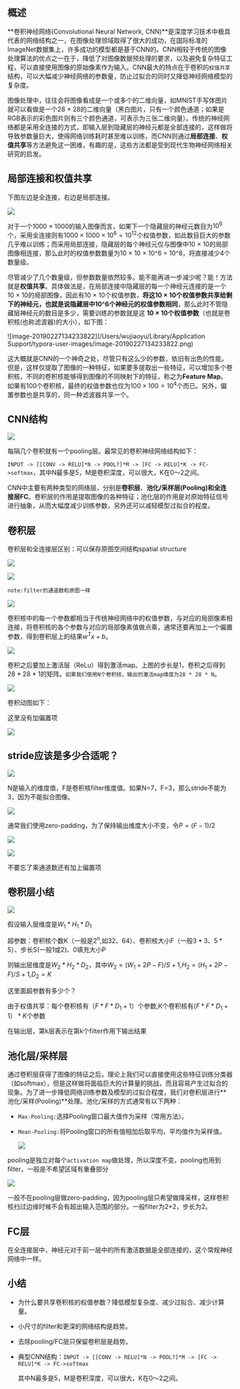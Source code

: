## 概述

**卷积神经网络(Convolutional Neural Network, CNN)**是深度学习技术中极具代表的网络结构之一，在图像处理领域取得了很大的成功，在国际标准的ImageNet数据集上，许多成功的模型都是基于CNN的。CNN相较于传统的图像处理算法的优点之一在于，降低了对图像数据预处理的要求，以及避免复杂特征工程，可以直接使用图像的原始像素作为输入。CNN最大的特点在于卷积的`权值共享`结构，可以大幅减少神经网络的参数量，防止过拟合的同时又降低神经网络模型的复杂度。

图像处理中，往往会将图像看成是一个或多个的二维向量，如MNIST手写体图片就可以看做是一个28 × 28的二维向量（黑白图片，只有一个颜色通道；如果是RGB表示的彩色图片则有三个颜色通道，可表示为三张二维向量）。传统的神经网络都是采用全连接的方式，即输入层到隐藏层的神经元都是全部连接的，这样做将导致参数量巨大，使得网络训练耗时甚至难以训练，而CNN则通过**局部连接**、**权值共享**等方法避免这一困难，有趣的是，这些方法都是受到现代生物神经网络相关研究的启发。

## 局部连接和权值共享

下图左边是全连接，右边是局部连接。

![](https://ws2.sinaimg.cn/large/006tKfTcly1g0kxfnc2mfj311w0ewtpy.jpg)

对于一个1000 × 1000的输入图像而言，如果下一个隐藏层的神经元数目为$10^{6}$个，采用全连接则有$1000 × 1000 × 10^{6 }= 10^{12}$个权值参数，如此数目巨大的参数几乎难以训练；而采用局部连接，隐藏层的每个神经元仅与图像中10 × 10的局部图像相连接，那么此时的权值参数数量为10 × 10 × 10^6 = 10^8，将直接减少4个数量级。

尽管减少了几个数量级，但参数数量依然较多。能不能再进一步减少呢？能！方法就是**权值共享**。具体做法是，在局部连接中隐藏层的每一个神经元连接的是一个10 × 10的局部图像，因此有10 × 10个权值参数，**将这10 × 10个权值参数共享给剩下的神经元，也就是说隐藏层中10^6个神经元的权值参数相同**，那么此时不管隐藏层神经元的数目是多少，需要训练的参数就是这 **10 × 10个权值参数**（也就是卷积核(也称滤波器)的大小），如下图：

![image-20190227134233822](/Users/wujiaoyu/Library/Application Support/typora-user-images/image-20190227134233822.png)

这大概就是CNN的一个神奇之处，尽管只有这么少的参数，依旧有出色的性能。但是，这样仅提取了图像的一种特征，如果要多提取出一些特征，可以增加多个卷积核，不同的卷积核能够得到图像的不同映射下的特征，称之为**Feature Map**。如果有100个卷积核，最终的权值参数也仅为$100 × 100 = 10^{4}$个而已。另外，偏置参数也是共享的，同一种滤波器共享一个。

## CNN结构

![](https://ws2.sinaimg.cn/large/006tKfTcly1g0l1585yndj31qa0u0u0x.jpg)

每隔几个卷积就有一个pooling层。最常见的卷积神经网络结构如下：

`INPUT -> [[CONV -> RELU]*N -> POOL?]*M -> [FC -> RELU]*K -> FC->softmax`，其中N最多是5，M是卷积深度，可以很大，K在0～2之间。

CNN中主要有两种类型的网络层，分别是**卷积层**、**池化/采样层(Pooling)**和**全连接层FC**。卷积层的作用是提取图像的各种特征；池化层的作用是对原始特征信号进行抽象，从而大幅度减少训练参数，另外还可以减轻模型过拟合的程度。

## 卷积层

卷积层和全连接层区别：可以保存原图空间结构spatial structure

![](https://ws3.sinaimg.cn/large/006tKfTcly1g0l07c7kv4j31t10u0dlw.jpg)

![](https://ws4.sinaimg.cn/large/006tKfTcly1g0l05qz2hnj31ol0u044r.jpg)

`note:filter的通道数和原图一样`

![](https://ws1.sinaimg.cn/large/006tKfTcly1g0l0fl380tj31so0sujxu.jpg)

卷积核中的每一个参数都相当于传统神经网络中的权值参数，与对应的局部像素相连接，将卷积核的各个参数与对应的局部像素值做点乘，通常还要再加上一个偏置参数，得到卷积层上的结果$w^{T}x+b​$。

![](https://ws1.sinaimg.cn/large/006tKfTcly1g0l0f1ltg8j31rc0tcaex.jpg)



卷积之后要加上激活层（ReLu）得到激活map。上图的步长是1，卷积之后得到28 * 28 * 1的矩阵。`如果我们使用N个卷积核，输出的激活map维度为28 * 28 * N`。

![](https://ws4.sinaimg.cn/large/006tKfTcly1g0l0sik38dj31ms0u00xn.jpg)

卷积动图如下：

这里没有加偏置项

![](http://i.imgur.com/KPyqPOB.gif)

## stride应该是多少合适呢？

![](https://ws4.sinaimg.cn/large/006tKfTcly1g0l17jpaxsj31xk0sqq7b.jpg)

N是输入的维度值，F是卷积核filter维度值。如果N=7，F=3，那么stride不能为3，因为不能拟合图像。

![](https://ws1.sinaimg.cn/large/006tKfTcly1g0l20zw0ewj31px0u07d8.jpg)

通常我们使用zero-padding，为了保持输出维度大小不变，令$P=(F-1)/2$

![](https://ws2.sinaimg.cn/large/006tKfTcly1g0l26jh2g7j31b00mo798.jpg)



![](https://ws1.sinaimg.cn/large/006tKfTcly1g0l27ofsm0j31um0lo7ap.jpg)

不要忘了乘通道数还有加上偏置项

## 卷积层小结

![](https://ws2.sinaimg.cn/large/006tKfTcly1g0l3btk4ubj31bc0jsjvu.jpg)

假设输入层维度是$W_{1}*H_{1}*D_{1}$

超参数：卷积核个数K（一般是$2^{n}$,如32、64）、卷积核大小F（一般$3*3、5*5$）、步长S(一般1或2)、0填充大小P

则输出层维度是$W_{2}*H_{2}*D_{2}$，其中$W_{2}=(W_{1}+2P-F)/S+1$,$H_{2}=(H_{1}+2P-F)/S+1$,$D_{2}=K$

这里面超参数有多少个？

由于权值共享：每个卷积核有$（F*F*D_{1}+1）$个参数,K个卷积核有$(F*F*D_{1}+1）*K$个参数

在输出层，第k层表示在第k个filter作用下输出结果



## 池化层/采样层

通过卷积层获得了图像的特征之后，理论上我们可以直接使用这些特征训练分类器（如softmax），但是这样做将面临巨大的计算量的挑战，而且容易产生过拟合的现象。为了进一步降低网络训练参数及模型的过拟合程度，我们对卷积层进行**池化/采样(Pooling)**处理。池化/采样的方式通常有以下两种：

- `Max-Pooling:`选择Pooling窗口最大值作为采样（常用方法）。

- `Mean-Pooling:`将Pooling窗口的所有值相加后取平均，平均值作为采样值。

  

  ![](https://ws2.sinaimg.cn/large/006tKfTcly1g0kxqnzhalj31c20dm11e.jpg)



pooling是独立对每个`activation map`做处理，所以深度不变。pooling也用到filter，一般是不希望区域有重叠部分

![](https://ws2.sinaimg.cn/large/006tKfTcly1g0l3azhirkj314k0eg76t.jpg)

一般不在pooling层做zero-padding，因为pooling层只希望做降采样，这样卷积核扫过边缘时候不会有超出输入范围的部分。一般filter为2*2，步长为2。

## FC层

在全连接层中，神经元对于前一层中的所有激活数据是全部连接的，这个常规神经网络中一样。

## 小结

- 为什么要共享卷积核的权值参数？降低模型复杂度、减少过拟合、减少计算量。

- 小尺寸的filter和更深的网络结构是趋势。

- 去除pooling/FC层只保留卷积层是趋势。

- 典型CNN结构：`INPUT -> [[CONV -> RELU]*N -> POOL?]*M -> [FC -> RELU]*K -> FC->softmax`

  其中N最多是5，M是卷积深度，可以很大，K在0～2之间。

  

  

  